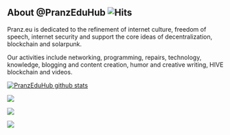 
## About @PranzEduHub ![Hits](https://hits.seeyoufarm.com/api/count/incr/badge.svg?url=https%3A%2F%2Fgithub.com%2FPranzEduHub&title=visitors) 

<!--<a href="https://liberapay.com/aschatria/donate"><img src="https://img.shields.io/liberapay/receives/aschatria.svg?logo=liberapay"></a>-->


Pranz.eu is dedicated to the refinement of internet culture, freedom of speech, internet security and support the core ideas of decentralization, blockchain and solarpunk. 

Our activities include networking, programming, repairs, technology, knowledge, blogging and content creation, humor and creative writing, HIVE blockchain and videos. 

[![PranzEduHub github stats](https://github-readme-stats.vercel.app/api?username=PranzEduHub)](https://github.com/anuraghazra/github-readme-stats)

[![](https://img.shields.io/github/followers/PranzEduHub?color=%23181717&label=PranzEduHub&logo=github&style=for-the-badge)](https://github.com/PranzEduHub)

[![](https://img.shields.io/badge/-PRANZ.EU/Website-%23005386?color=blueviolet&logo=cloudflare&style=for-the-badge)](https://pranz.eu/)

[![](https://img.shields.io/badge/-Medium/Newsletter-%23005386?color=black&logo=medium&style=for-the-badge)](https://medium.com/@PranzEduHub)













